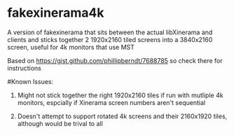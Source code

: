 fakexinerama4k
==============

A version of fakexinerama that sits between the actual libXinerama and clients and sticks together 2 1920x2160 tiled screens into a 3840x2160 screen, useful for 4k monitors that use MST

Based on https://gist.github.com/phillipberndt/7688785 so check there for instructions

#Known Issues:
1) Might not stick together the right 1920x2160 tiles if run with mutliple 4k monitors, espcially  if Xinerama screen numbers aren't sequential

2) Doesn't attempt to support rotated 4k screens and their 2160x1920 tiles, although would be trival to all
